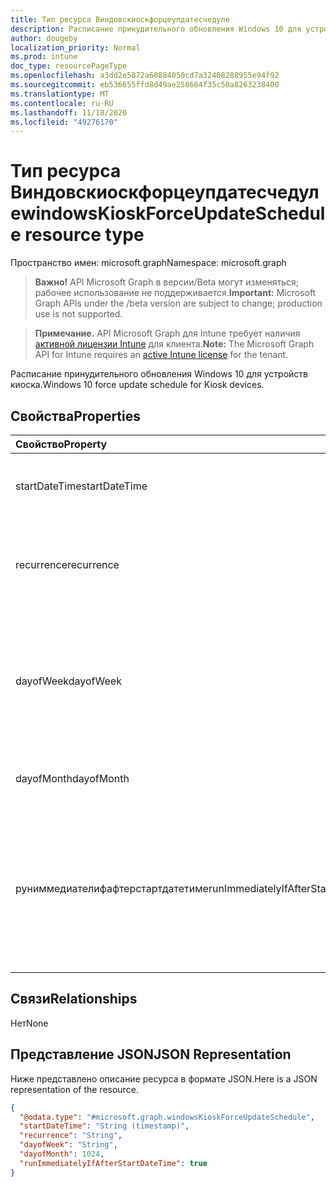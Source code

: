 ```yaml
---
title: Тип ресурса Виндовскиоскфорцеупдатесчедуле
description: Расписание принудительного обновления Windows 10 для устройств киоска.
author: dougeby
localization_priority: Normal
ms.prod: intune
doc_type: resourcePageType
ms.openlocfilehash: a3dd2e5872a60884050cd7a32408288955e94f92
ms.sourcegitcommit: eb536655ffd8d49ae258664f35c50a8263238400
ms.translationtype: MT
ms.contentlocale: ru-RU
ms.lasthandoff: 11/18/2020
ms.locfileid: "49276170"
---
```

# <a name="windowskioskforceupdateschedule-resource-type"></a><span data-ttu-id="20f33-103">Тип ресурса Виндовскиоскфорцеупдатесчедуле</span><span class="sxs-lookup"><span data-stu-id="20f33-103">windowsKioskForceUpdateSchedule resource type</span></span>

<span data-ttu-id="20f33-104">Пространство имен: microsoft.graph</span><span class="sxs-lookup"><span data-stu-id="20f33-104">Namespace: microsoft.graph</span></span>

> <span data-ttu-id="20f33-105">**Важно!** API Microsoft Graph в версии/Beta могут изменяться; рабочее использование не поддерживается.</span><span class="sxs-lookup"><span data-stu-id="20f33-105">**Important:** Microsoft Graph APIs under the /beta version are subject to change; production use is not supported.</span></span>

> <span data-ttu-id="20f33-106">**Примечание.** API Microsoft Graph для Intune требует наличия [активной лицензии Intune](https://go.microsoft.com/fwlink/?linkid=839381) для клиента.</span><span class="sxs-lookup"><span data-stu-id="20f33-106">**Note:** The Microsoft Graph API for Intune requires an [active Intune license](https://go.microsoft.com/fwlink/?linkid=839381) for the tenant.</span></span>

<span data-ttu-id="20f33-107">Расписание принудительного обновления Windows 10 для устройств киоска.</span><span class="sxs-lookup"><span data-stu-id="20f33-107">Windows 10 force update schedule for Kiosk devices.</span></span>

## <a name="properties"></a><span data-ttu-id="20f33-108">Свойства</span><span class="sxs-lookup"><span data-stu-id="20f33-108">Properties</span></span>
|<span data-ttu-id="20f33-109">Свойство</span><span class="sxs-lookup"><span data-stu-id="20f33-109">Property</span></span>|<span data-ttu-id="20f33-110">Тип</span><span class="sxs-lookup"><span data-stu-id="20f33-110">Type</span></span>|<span data-ttu-id="20f33-111">Описание</span><span class="sxs-lookup"><span data-stu-id="20f33-111">Description</span></span>|
|:---|:---|:---|
|<span data-ttu-id="20f33-112">startDateTime</span><span class="sxs-lookup"><span data-stu-id="20f33-112">startDateTime</span></span>|<span data-ttu-id="20f33-113">DateTimeOffset</span><span class="sxs-lookup"><span data-stu-id="20f33-113">DateTimeOffset</span></span>|<span data-ttu-id="20f33-114">Время начала принудительного перезапуска.</span><span class="sxs-lookup"><span data-stu-id="20f33-114">The start time for the force restart.</span></span>|
|<span data-ttu-id="20f33-115">recurrence</span><span class="sxs-lookup"><span data-stu-id="20f33-115">recurrence</span></span>|[<span data-ttu-id="20f33-116">windows10AppsUpdateRecurrence</span><span class="sxs-lookup"><span data-stu-id="20f33-116">windows10AppsUpdateRecurrence</span></span>](../resources/intune-deviceconfig-windows10appsupdaterecurrence.md)|<span data-ttu-id="20f33-117">Расписание повторения.</span><span class="sxs-lookup"><span data-stu-id="20f33-117">Recurrence schedule.</span></span> <span data-ttu-id="20f33-118">Возможные значения: `none`, `daily`, `weekly`, `monthly`.</span><span class="sxs-lookup"><span data-stu-id="20f33-118">Possible values are: `none`, `daily`, `weekly`, `monthly`.</span></span>|
|<span data-ttu-id="20f33-119">dayofWeek</span><span class="sxs-lookup"><span data-stu-id="20f33-119">dayofWeek</span></span>|[<span data-ttu-id="20f33-120">dayOfWeek</span><span class="sxs-lookup"><span data-stu-id="20f33-120">dayOfWeek</span></span>](../resources/intune-deviceconfig-dayofweek.md)|<span data-ttu-id="20f33-121">День недели.</span><span class="sxs-lookup"><span data-stu-id="20f33-121">Day of week.</span></span> <span data-ttu-id="20f33-122">Возможные значения: `sunday`, `monday`, `tuesday`, `wednesday`, `thursday`, `friday`, `saturday`.</span><span class="sxs-lookup"><span data-stu-id="20f33-122">Possible values are: `sunday`, `monday`, `tuesday`, `wednesday`, `thursday`, `friday`, `saturday`.</span></span>|
|<span data-ttu-id="20f33-123">dayofMonth</span><span class="sxs-lookup"><span data-stu-id="20f33-123">dayofMonth</span></span>|<span data-ttu-id="20f33-124">Int32</span><span class="sxs-lookup"><span data-stu-id="20f33-124">Int32</span></span>|<span data-ttu-id="20f33-125">День месяца.</span><span class="sxs-lookup"><span data-stu-id="20f33-125">Day of month.</span></span> <span data-ttu-id="20f33-126">Допустимые значения — от 1 до 31.</span><span class="sxs-lookup"><span data-stu-id="20f33-126">Valid values 1 to 31</span></span>|
|<span data-ttu-id="20f33-127">руниммедиателифафтерстартдатетиме</span><span class="sxs-lookup"><span data-stu-id="20f33-127">runImmediatelyIfAfterStartDateTime</span></span>|<span data-ttu-id="20f33-128">Boolean</span><span class="sxs-lookup"><span data-stu-id="20f33-128">Boolean</span></span>|<span data-ttu-id="20f33-129">Если этот параметр имеет значение true, задача выполняется немедленно, если StartDateTime находится в прошлое, иначе — выполняется при следующем повторении.</span><span class="sxs-lookup"><span data-stu-id="20f33-129">If true, runs the task immediately if StartDateTime is in the past, else, runs at the next recurrence.</span></span>|

## <a name="relationships"></a><span data-ttu-id="20f33-130">Связи</span><span class="sxs-lookup"><span data-stu-id="20f33-130">Relationships</span></span>
<span data-ttu-id="20f33-131">Нет</span><span class="sxs-lookup"><span data-stu-id="20f33-131">None</span></span>

## <a name="json-representation"></a><span data-ttu-id="20f33-132">Представление JSON</span><span class="sxs-lookup"><span data-stu-id="20f33-132">JSON Representation</span></span>
<span data-ttu-id="20f33-133">Ниже представлено описание ресурса в формате JSON.</span><span class="sxs-lookup"><span data-stu-id="20f33-133">Here is a JSON representation of the resource.</span></span>
<!-- {
  "blockType": "resource",
  "@odata.type": "microsoft.graph.windowsKioskForceUpdateSchedule"
}
-->
``` json
{
  "@odata.type": "#microsoft.graph.windowsKioskForceUpdateSchedule",
  "startDateTime": "String (timestamp)",
  "recurrence": "String",
  "dayofWeek": "String",
  "dayofMonth": 1024,
  "runImmediatelyIfAfterStartDateTime": true
}
```





